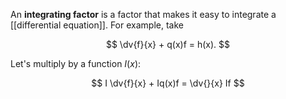 An **integrating factor** is a factor that makes it easy to integrate a [[differential equation]]. For example, take

$$
\dv{f}{x} + q(x)f = h(x).
$$

Let's multiply by a function $I(x)$:

$$
I \dv{f}{x} + Iq(x)f = \dv{}{x} If
$$
